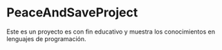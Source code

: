 # PeaceAndSaveProject
Este es un proyecto es con fin educativo y muestra los conocimientos en lenguajes de programación.
